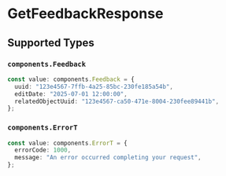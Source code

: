 # GetFeedbackResponse


## Supported Types

### `components.Feedback`

```typescript
const value: components.Feedback = {
  uuid: "123e4567-7ffb-4a25-85bc-230fe185a54b",
  editDate: "2025-07-01 12:00:00",
  relatedObjectUuid: "123e4567-ca50-471e-8004-230fee89441b",
};
```

### `components.ErrorT`

```typescript
const value: components.ErrorT = {
  errorCode: 1000,
  message: "An error occurred completing your request",
};
```

